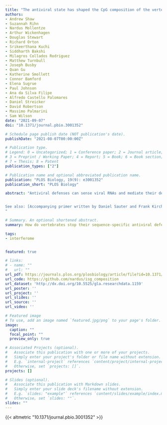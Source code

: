 ```yaml
---
title: "The antiviral state has shaped the CpG composition of the vertebrate interferome to avoid self-targeting"
authors:
- Andrew Shaw
- Suzannah Rihn
- Nardus Mollentze
- Arthur Wickenhagen
- Douglas Stewart
- Richard Orton
- Srikeerthana Kuchi
- Siddharth Bakshi
- Milagros Collados Rodriguez
- Matthew Turnbull
- Joseph Busby
- Quan Gu
- Katherine Smollett
- Connor Bamford
- Elena Sugrue
- Paul Johnson
- Ana da Silva Filipe
- Alfredo Castello Palomares
- Daniel Streicker
- David Robertson
- Massimo Palmarini
- Sam Wilson
date: "2021-09-07"
doi: "10.1371/journal.pbio.3001352"

# Schedule page publish date (NOT publication's date).
publishDate: "2021-08-07T00:00:00Z"

# Publication type.
# Legend: 0 = Uncategorized; 1 = Conference paper; 2 = Journal article;
# 3 = Preprint / Working Paper; 4 = Report; 5 = Book; 6 = Book section;
# 7 = Thesis; 8 = Patent
publication_types: ["2"]

# Publication name and optional abbreviated publication name.
publication: "PLOS Biology, 19(9): e3001352"
publication_short: "PLOS Biology"

abstract: "Antiviral defenses can sense viral RNAs and mediate their destruction. This presents a challenge for host cells since they must destroy viral RNAs whilst sparing the host mRNAs that encode antiviral effectors. Here we show that highly upregulated interferon-stimulated genes (ISGs), which encode antiviral proteins, have distinctive nucleotide compositions. We propose that self-targeting by antiviral effectors has selected for ISG transcripts that occupy a less self-targeted sequence space. Following interferon stimulation, the CpG-targeting antiviral effector ZAP reduces the mRNA abundance of multiple host transcripts, providing a mechanistic explanation for the repression of many (but not all) interferon-repressed genes (IRGs). Notably, IRGs tend to be relatively CpG-rich. In contrast, highly upregulated ISGs tend to be strongly CpG-suppressed. Thus, ZAP is an example of an effector that has not only selected compositional biases in viral genomes but appears to have notably shaped the composition of host transcripts in the vertebrate interferome.


See also: [Accompanying primer written by Daniel Sauter and Frank Kirchhoff.](https://doi.org/10.1371/journal.pbio.3001353)
"

# Summary. An optional shortened abstract.
summary: How do vertebrates stop their sequence-specific antiviral defences from accidentally targetting their own gene transcripts? We show that self-targeting by antiviral effectors - and ZAP in particular - has shaped the composition of host transcripts in the vertebrate interferome. These unique compositional signatures give us a better picture of what viral genomes capable of avoiding sequence-specific host defences defences might look like, an observation we are exploiting in our work to develop genome-based zoonotic risk prediction methods.

tags:
- interferome


featured: true

# links:
# - name: ""
#   url: ""
url_pdf: https://journals.plos.org/plosbiology/article/file?id=10.1371/journal.pbio.3001352&type=printable
url_code: https://github.com/nardus/isg_composition
url_dataset: 'http://dx.doi.org/10.5525/gla.researchdata.1159'
url_poster: ''
url_project: ''
url_slides: ''
url_source: ''
url_video: ''

# Featured image
# To use, add an image named `featured.jpg/png` to your page's folder. 
image:
  caption: ""
  focal_point: ""
  preview_only: true

# Associated Projects (optional).
#   Associate this publication with one or more of your projects.
#   Simply enter your project's folder or file name without extension.
#   E.g. `internal-project` references `content/project/internal-project/index.md`.
#   Otherwise, set `projects: []`.
projects: []

# Slides (optional).
#   Associate this publication with Markdown slides.
#   Simply enter your slide deck's filename without extension.
#   E.g. `slides: "example"` references `content/slides/example/index.md`.
#   Otherwise, set `slides: ""`.
slides: ""
---
```


{{< altmetric "10.1371/journal.pbio.3001352" >}}